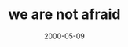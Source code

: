 ---
layout: base.njk
title : 'we are not afraid' 
view_title : 'we are not afraid' 
year : '2000' 
date : '2000-05-09' 
img_file : '/drawing/wearenot.png' 
html_file : 'wearenot' 
next_html : 'supperwas.html' 
year_order : '289' 
permalink : "title/{{html_file}}.html"
---